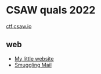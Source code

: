 # CSAW quals 2022

[ctf.csaw.io](https://ctf.csaw.io/scoreboard)

## web

* [My little website](./my_little_website/README.md)
* [Smuggling Mail](./smuggling_mail/README.md)
